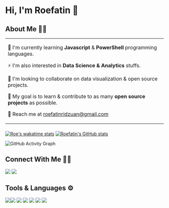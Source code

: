 # Hi, I'm Roefatin 👋

## About Me 👩‍💻

<table>
  <tr>
    <td valign="center">
      
 🌱  I'm currently learning **Javascript** & **PowerShell** programming languages.
      
 ⚡  I'm also interested in **Data Science & Analytics** stuffs.
      
 👯  I'm looking to collaborate on data visualization & open source projects.
      
 🔭  My goal is to learn & contribute to as many **open source projects** as possible.
 
 📧  Reach me at roefatinridzuan@gmail.com

  </tr>
  </table>
 
 ###
 [![Roe's wakatime stats](https://github-readme-stats.vercel.app/api/wakatime?username=roewan)](https://github.com/roewan/github-readme-stats)
 [![Roefatin's GitHub stats](https://github-readme-stats.vercel.app/api?username=roewan&show_icons=true&theme=synthwave)](https://github.com/roewan/github-readme-stats)
 <!--[![Top Langs](https://github-readme-stats.vercel.app/api/top-langs/?username=roewan&layout=compact&theme=synthwave)](https://github.com/roewan/github-readme-stats)-->
![GitHub Activity Graph](https://activity-graph.herokuapp.com/graph?username=roewan&theme=synthwave&hide_border=true)

## Connect With Me 👋🏼

<p align="left">  
<a href="https://twitter.com/roewan90" target="blank"><img src="https://img.icons8.com/color/35/000000/twitter--v2.png"/></a>
<a href="https://linkedin.com/in/roewan" target="blank"><img src="https://img.icons8.com/color/35/000000/linkedin.png"/></a>
</p>
    
## Tools & Languages ⚙️

<img src="https://img.icons8.com/color/48/000000/python--v1.png"/><img src="https://img.icons8.com/external-flaticons-lineal-color-flat-icons/64/000000/external-sql-computer-programming-flaticons-lineal-color-flat-icons.png"/>
<img src="https://img.icons8.com/fluency/48/000000/powershell.png"/>
<img src="https://img.icons8.com/ios/50/1A1A1A/raspberry-pi.png"/>
<img src="https://img.icons8.com/color/48/000000/power-bi.png"/>
<img src="https://img.icons8.com/fluency/48/000000/grafana.png"/>
<img src="https://img.icons8.com/fluency/35/000000/visual-studio-code-2019.png"/>

<!--
**roewan/roewan** is a ✨ _special_ ✨ repository because its `README.md` (this file) appears on your GitHub profile.

Here are some ideas to get you started:

- 🔭 I’m currently working on ...
- 🌱 I’m currently learning ...
- 👯 I’m looking to collaborate on ...
- 🤔 I’m looking for help with ...
- 💬 Ask me about ...
- 📫 How to reach me: ...
- 😄 Pronouns: ...
- ⚡ Fun fact: ...
-->
